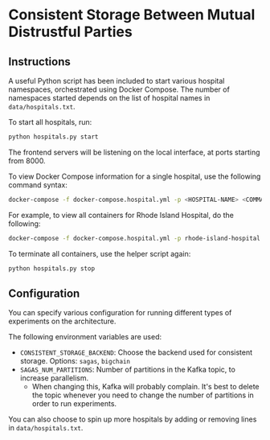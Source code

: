 # Consistent Storage Between Mutual Distrustful Parties

## Instructions

A useful Python script has been included to start various hospital namespaces, orchestrated using Docker Compose. The number of namespaces started depends on the list of hospital names in `data/hospitals.txt`.

To start all hospitals, run:

```sh
python hospitals.py start
```

The frontend servers will be listening on the local interface, at ports starting from 8000.

To view Docker Compose information for a single hospital, use the following command syntax:

```sh
docker-compose -f docker-compose.hospital.yml -p <HOSPITAL-NAME> <COMMAND>
```

For example, to view all containers for Rhode Island Hospital, do the following:

```sh
docker-compose -f docker-compose.hospital.yml -p rhode-island-hospital ps
```

To terminate all containers, use the helper script again:

```sh
python hospitals.py stop
```

## Configuration

You can specify various configuration for running different types of experiments on the architecture.

The following environment variables are used:

- `CONSISTENT_STORAGE_BACKEND`: Choose the backend used for consistent storage. Options: `sagas`, `bigchain`
- `SAGAS_NUM_PARTITIONS`: Number of partitions in the Kafka topic, to increase parallelism.
  - When changing this, Kafka will probably complain. It's best to delete the topic whenever you need to change the number of partitions in order to run experiments.

You can also choose to spin up more hospitals by adding or removing lines in `data/hospitals.txt`.
